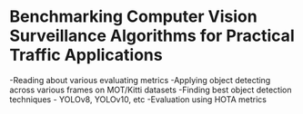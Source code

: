 # Benchmarking Computer Vision Surveillance Algorithms for Practical Traffic Applications

-Reading about various evaluating metrics
-Applying object detecting across various frames on MOT/Kitti datasets
-Finding best object detection techniques - YOLOv8, YOLOv10, etc
-Evaluation using HOTA metrics
